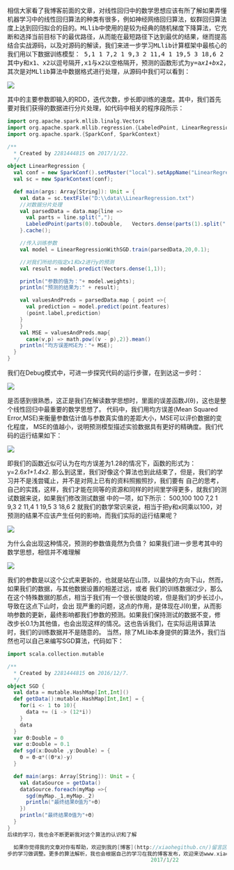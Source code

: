    <pre>
   相信大家看了我博客前面的文章，对线性回归中的数学思想应该有所了解如果弄懂了这其中所蕴含的数学公式，代码很容易看得懂.
 机器学习中的线性回归算法的种类有很多，例如神经网络回归算法，蚁群回归算法，支持向量机回归算法等，这些都可以在一定程
 度上达到回归拟合的目的。MLlib中使用的是较为经典的随机梯度下降算法，它充分利用了Spark框架的迭代计算的特性通过不断判
 断和选择当前目标下的最优路径，从而能在最短路径下达到最优的结果，继而提高大数据的计算效率。
    结合实战源码，以及对源码的解读，我们来进一步学习MLlib计算框架中最核心的梯度下降算法。
我们用以下数据训练模型：
5,1 1
7,2 1
9,3 2
11,4 1
19,5 3
18,6 2
其中y和x1、x2以逗号隔开,x1与x2以空格隔开，预测的函数形式为y=a*x1+b*x2，
其次是对MLlib算法中数据格式进行处理，从源码中我们可以看到：
</pre>

![](https://github.com/woshidandan/hadoop-spark/blob/master/picture/sgd18.png)

其中的主要参数即输入的RDD，迭代次数，步长即训练的速度。其中，我们首先要对我们获得的数据进行分片处理，如代码中相关的程序段所示：
```scala
import org.apache.spark.mllib.linalg.Vectors
import org.apache.spark.mllib.regression.{LabeledPoint, LinearRegressionWithSGD}
import org.apache.spark.{SparkConf, SparkContext}

/**
  * Created by 2281444815 on 2017/1/22.
  */
object LinearRegression {
  val conf = new SparkConf().setMaster("local").setAppName("LinearRegression");
  val sc = new SparkContext(conf);

  def main(args: Array[String]): Unit = {
    val data = sc.textFile("D:\\data\\LinearRegression.txt")
    //对数据分片处理
    val parsedData = data.map{line =>
      val parts = line.split(",");
      LabeledPoint(parts(0).toDouble,   Vectors.dense(parts(1).split(" ").map(_.toDouble)));
    }.cache();

    //传入训练参数
    val model = LinearRegressionWithSGD.train(parsedData,20,0.1);

    //对我们所给的指定x1和x2进行y的预测
    val result = model.predict(Vectors.dense(1,1));

    println("参数的值为："+ model.weights);
    println("预测的结果为:" + result);

    val valuesAndPreds = parsedData.map { point =>{
      val prediction = model.predict(point.features)
      (point.label,prediction)
    }
    }
    val MSE = valuesAndPreds.map{
      case(v,p) => math.pow((v - p),2)}.mean()
    println("均方误差MSE为："+ MSE);
  }
}
```
我们在Debug模式中，可进一步探究代码的运行步骤，在到达这一步时：

![](https://github.com/woshidandan/hadoop-spark/blob/master/picture/sgd19.png)

是否感到很熟悉，这正是我们在解读数学思想时，里面的误差函数J(θ)，这也是整个线性回归中最重要的数学思想了。
代码中，我们用均方误差(Mean Squared Error,MSE)来衡量参数估计值与参数真实值的差距大小，MSE可以评价数据的变化程度，
MSE的值越小，说明预测模型描述实验数据具有更好的精确度。我们代码的运行结果如下：

![](https://github.com/woshidandan/hadoop-spark/blob/master/picture/sgd20.png)

即我们的函数近似可认为在均方误差为1.28的情况下，函数的形式为：y=2.6*x1+1.4*x2.
那么到这里，我们好像这个算法也到此结束了，但是，我们的学习并不是浅尝辄止，并不是对网上已有的资料照搬照抄，我们要有
自己的思考，自己的实践，这样，我们才能在同等的资源和同样的时间里学得更多，就我们的测试数据来说，如果我们修改测试数据
中的一项，如下所示：
500,100 100
7,2 1
9,3 2
11,4 1
19,5 3
18,6 2
就我们的数学常识来说，相当于把y和x同乘以100，对预测的结果不应该产生任何的影响，而我们实际的运行结果呢？

![](https://github.com/woshidandan/hadoop-spark/blob/master/picture/sgd21.png)

为什么会出现这种情况，预测的参数值竟然为负值？
如果我们进一步思考其中的数学思想，相信并不难理解

![](https://github.com/woshidandan/hadoop-spark/blob/master/picture/sgd3.png)

我们的参数是以这个公式来更新的，也就是站在山顶，以最快的方向下山，然而，如果我们的数据，与其他数据设置的相差过远，或者
我们的训练数据过少，那么在这个特殊数据的那点，相当于我们有一个很长很陡的坡，但是我们的步长过小，导致在这点下山时，会出
现严重的问题，这点的作用，是体现在J(θ)里，从而影响参数的更新，最终影响都我们参数的预测。如果我们保持测试的数据不变，修
改步长0.1为其他值，也会出现这样的情况。这也告诉我们，在实际运用该算法时，我们的训练数据并不是随意的。
 当然，除了MLlib本身提供的算法外，我们当然也可以自己来编写SGD算法，代码如下：
 
```scala
import scala.collection.mutable

/**
  * Created by 2281444815 on 2016/12/7.
  */
object SGD {
  val data = mutable.HashMap[Int,Int]()
  def getData():mutable.HashMap[Int,Int] = {
    for(i <- 1 to 10){
      data += (i -> (12*i))
    }
    data
  }
  var Θ:Double = 0
  var α:Double = 0.1
  def sgd(x:Double ,y:Double) = {
    Θ = Θ-α*((Θ*x)-y)
  }

  def main(args: Array[String]): Unit = {
    val dataSource = getData()
    dataSource.foreach(myMap =>{
      sgd(myMap._1,myMap._2)
      println("最终结果Θ值为"+Θ)
    })
    println("最终结果Θ值为"+Θ)
  }
}
后续的学习，我也会不断更新我对这个算法的认识和了解

  如果你觉得我的文章对你有帮助，欢迎到我的[博客](http://xiaohegithub.cn/)留言区留言交流，我会虚心听取大家的意见和建议，为进一</br>
步的学习做调整。更多的算法解析，我也会根据自己的学习在我的博客发布，欢迎来访www.xiaohegithub.cn</br>
                                              2017/1/22

